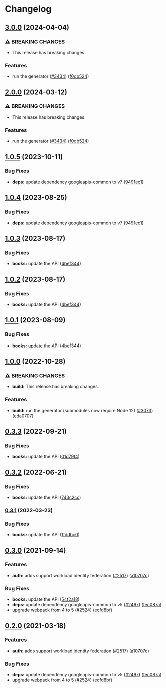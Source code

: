 # Changelog

## [3.0.0](https://github.com/googleapis/google-api-nodejs-client/compare/books-v2.0.0...books-v3.0.0) (2024-04-04)


### ⚠ BREAKING CHANGES

* This release has breaking changes.

### Features

* run the generator ([#3434](https://github.com/googleapis/google-api-nodejs-client/issues/3434)) ([f0db524](https://github.com/googleapis/google-api-nodejs-client/commit/f0db524bb26f05cea3dec4c0ed66b496399e3857))

## [2.0.0](https://github.com/googleapis/google-api-nodejs-client/compare/books-v1.0.5...books-v2.0.0) (2024-03-12)


### ⚠ BREAKING CHANGES

* This release has breaking changes.

### Features

* run the generator ([#3434](https://github.com/googleapis/google-api-nodejs-client/issues/3434)) ([f0db524](https://github.com/googleapis/google-api-nodejs-client/commit/f0db524bb26f05cea3dec4c0ed66b496399e3857))

## [1.0.5](https://github.com/googleapis/google-api-nodejs-client/compare/books-v1.0.4...books-v1.0.5) (2023-10-11)


### Bug Fixes

* **deps:** update dependency googleapis-common to v7 ([9491ec1](https://github.com/googleapis/google-api-nodejs-client/commit/9491ec1cdc3c413e7d73edcfcd59cf5c28a7c855))

## [1.0.4](https://github.com/googleapis/google-api-nodejs-client/compare/books-v1.0.3...books-v1.0.4) (2023-08-25)


### Bug Fixes

* **deps:** update dependency googleapis-common to v7 ([9491ec1](https://github.com/googleapis/google-api-nodejs-client/commit/9491ec1cdc3c413e7d73edcfcd59cf5c28a7c855))

## [1.0.3](https://github.com/googleapis/google-api-nodejs-client/compare/books-v1.0.2...books-v1.0.3) (2023-08-17)


### Bug Fixes

* **books:** update the API ([4bef344](https://github.com/googleapis/google-api-nodejs-client/commit/4bef344a07a24519b434fe29279e19667515fa6c))

## [1.0.2](https://github.com/googleapis/google-api-nodejs-client/compare/books-v1.0.1...books-v1.0.2) (2023-08-17)


### Bug Fixes

* **books:** update the API ([4bef344](https://github.com/googleapis/google-api-nodejs-client/commit/4bef344a07a24519b434fe29279e19667515fa6c))

## [1.0.1](https://github.com/googleapis/google-api-nodejs-client/compare/books-v1.0.0...books-v1.0.1) (2023-08-09)


### Bug Fixes

* **books:** update the API ([4bef344](https://github.com/googleapis/google-api-nodejs-client/commit/4bef344a07a24519b434fe29279e19667515fa6c))

## [1.0.0](https://github.com/googleapis/google-api-nodejs-client/compare/books-v0.3.3...books-v1.0.0) (2022-10-28)


### ⚠ BREAKING CHANGES

* **build:** This release has breaking changes.

### Features

* **build:** run the generator (submodules now require Node 12) ([#3073](https://github.com/googleapis/google-api-nodejs-client/issues/3073)) ([eda0707](https://github.com/googleapis/google-api-nodejs-client/commit/eda07079dadab46a80b6f9ede618f4f43030169e))

## [0.3.3](https://github.com/googleapis/google-api-nodejs-client/compare/books-v0.3.2...books-v0.3.3) (2022-09-21)


### Bug Fixes

* **books:** update the API ([01d79f4](https://github.com/googleapis/google-api-nodejs-client/commit/01d79f4beea11394f0a80d7f206a620102bbd434))

## [0.3.2](https://github.com/googleapis/google-api-nodejs-client/compare/books-v0.3.1...books-v0.3.2) (2022-06-21)


### Bug Fixes

* **books:** update the API ([743c2cc](https://github.com/googleapis/google-api-nodejs-client/commit/743c2cc93f927e81b3dba87dc852af29989bebd3))

### [0.3.1](https://github.com/googleapis/google-api-nodejs-client/compare/books-v0.3.0...books-v0.3.1) (2022-03-23)


### Bug Fixes

* **books:** update the API ([1fddbc0](https://github.com/googleapis/google-api-nodejs-client/commit/1fddbc0517b156eda02639c383633e7203cddef6))

## [0.3.0](https://www.github.com/googleapis/google-api-nodejs-client/compare/books-v0.2.0...books-v0.3.0) (2021-09-14)


### Features

* **auth:** adds support workload identity federation ([#2517](https://www.github.com/googleapis/google-api-nodejs-client/issues/2517)) ([a10707c](https://www.github.com/googleapis/google-api-nodejs-client/commit/a10707c477759e7c9ef6360a2fe800856fb600c1))


### Bug Fixes

* **books:** update the API ([54f2a18](https://www.github.com/googleapis/google-api-nodejs-client/commit/54f2a182af92ab1e54f8a5fe8798e6f5b3a31532))
* **deps:** update dependency googleapis-common to v5 ([#2497](https://www.github.com/googleapis/google-api-nodejs-client/issues/2497)) ([fec087a](https://www.github.com/googleapis/google-api-nodejs-client/commit/fec087abcf3d994dd41c3ffa0a0c12b1f9f09dae))
* upgrade webpack from 4 to 5  ([#2524](https://www.github.com/googleapis/google-api-nodejs-client/issues/2524)) ([ecfd8bf](https://www.github.com/googleapis/google-api-nodejs-client/commit/ecfd8bfcd06e1beabff7ec9a8c4000222379eb8d))

## [0.2.0](https://www.github.com/googleapis/google-api-nodejs-client/compare/books-v0.1.0...books-v0.2.0) (2021-03-18)


### Features

* **auth:** adds support workload identity federation ([#2517](https://www.github.com/googleapis/google-api-nodejs-client/issues/2517)) ([a10707c](https://www.github.com/googleapis/google-api-nodejs-client/commit/a10707c477759e7c9ef6360a2fe800856fb600c1))


### Bug Fixes

* **deps:** update dependency googleapis-common to v5 ([#2497](https://www.github.com/googleapis/google-api-nodejs-client/issues/2497)) ([fec087a](https://www.github.com/googleapis/google-api-nodejs-client/commit/fec087abcf3d994dd41c3ffa0a0c12b1f9f09dae))
* upgrade webpack from 4 to 5  ([#2524](https://www.github.com/googleapis/google-api-nodejs-client/issues/2524)) ([ecfd8bf](https://www.github.com/googleapis/google-api-nodejs-client/commit/ecfd8bfcd06e1beabff7ec9a8c4000222379eb8d))

